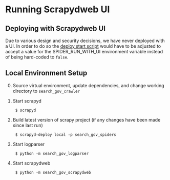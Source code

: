 # Running Scrapydweb UI

## Deploying with Scrapydweb UI

Due to various design and security decisions, we have never deployed with a UI.  In order to do so the [deploy start script](../cicd-scripts/app_start.sh) would have to be adjusted to accept a value for the SPIDER_RUN_WITH_UI environment variable instead of being hard-coded to `false`.

## Local Environment Setup

0. Source virtual environment, update dependencies, and change working directory to `search_gov_crawler`

1. Start scrapyd

        $ scrapyd

2. Build latest version of scrapy project (if any changes have been made since last run)

        $ scrapyd-deploy local -p search_gov_spiders

3. Start logparser

        $ python -m search_gov_logparser

4. Start scrapydweb

        $ python -m search_gov_scrapydweb
